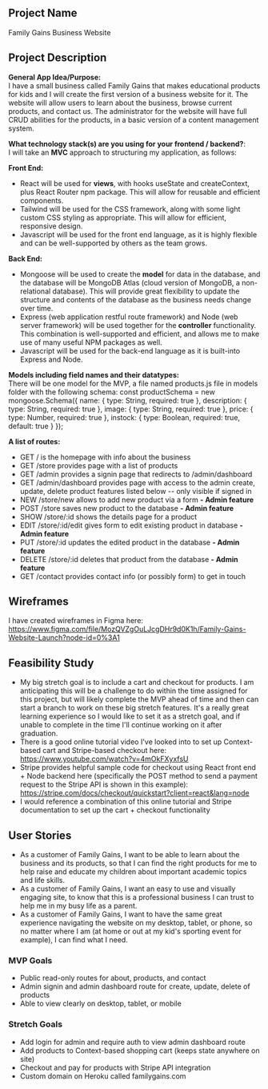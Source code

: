 ## Project Name
Family Gains Business Website

## Project Description
**General App Idea/Purpose:**<br /> 
I have a small business called Family Gains that makes educational products for kids and I will create the first version of a business website for it. The website will allow users to learn about the business, browse current products, and contact us. The administrator for the website will have full CRUD abilities for the products, in a basic version of a content management system.

 **What technology stack(s) are you using for your frontend / backend?**:<br />
I will take an **MVC** approach to structuring my application, as follows:

**Front End:**
- React will be used for **views**, with hooks useState and createContext, plus React Router npm package. This will allow for reusable and efficient components.
- Tailwind will be used for the CSS framework, along with some light custom CSS styling as appropriate. This will allow for efficient, responsive design.
- Javascript will be used for the front end language, as it is highly flexible and can be well-supported by others as the team grows.

**Back End:**
- Mongoose will be used to create the **model** for data in the database, and the database will be MongoDB Atlas (cloud version of MongoDB, a non-relational database). This will provide great flexibility to update the structure and contents of the database as the business needs change over time.
- Express (web application restful route framework) and Node (web server framework) will be used together for the **controller** functionality. This combination is well-supported and efficient, and allows me to make use of many useful NPM packages as well.
- Javascript will be used for the back-end language as it is built-into Express and Node.

 **Models including field names and their datatypes:**<br />
There will be one model for the MVP, a file named products.js file in models folder with the following schema:
const productSchema = new mongoose.Schema({
name: { type: String, required: true },
description: { type: String, required: true },
image: { type: String, required: true },
price: { type: Number, required: true },
instock: { type: Boolean, required: true, default: true }
});

**A list of routes:**<br />
- GET / is the homepage with info about the business
- GET /store provides page with a list of products
- GET /admin provides a signin page that redirects to /admin/dashboard
- GET /admin/dashboard provides page with access to the admin create, update, delete product features listed below -- only visible if signed in
- NEW /store/new allows to add new product via a form **- Admin feature**
- POST /store saves new product to the database **- Admin feature**
- SHOW /store/:id shows the details page for a product
- EDIT /store/:id/edit gives form to edit existing product in database **- Admin feature**
- PUT /store/:id updates the edited product in the database **- Admin feature**
- DELETE /store/:id deletes that product from the database **- Admin feature**
- GET /contact provides contact info (or possibly form) to get in touch

## Wireframes
I have created wireframes in Figma here:
https://www.figma.com/file/MozQVZgOuLJcgDHr9d0K1h/Family-Gains-Website-Launch?node-id=0%3A1

## Feasibility Study
- My big stretch goal is to include a cart and checkout for products. I am anticipating this will be a challenge to do within the time assigned for this project, but will likely complete the MVP ahead of time and then can start a branch to work on these big stretch features. It's a really great learning experience so I would like to set it as a stretch goal, and if unable to complete in the time I'll continue working on it after graduation. 
- There is a good online tutorial video I've looked into to set up Context-based cart and Stripe-based checkout here: https://www.youtube.com/watch?v=4mOkFXyxfsU
- Stripe provides helpful sample code for checkout using React front end + Node backend here (specifically the POST method to send a payment request to the Stripe API is shown in this example):
https://stripe.com/docs/checkout/quickstart?client=react&lang=node
- I would reference a combination of this online tutorial and Stripe documentation to set up the cart + checkout functionality

## User Stories
- As a customer of Family Gains, I want to be able to learn about the business and its products, so that I can find the right products for me to help raise and educate my children about important academic topics and life skills.
- As a customer of Family Gains, I want an easy to use and visually engaging site, to know that this is a professional business I can trust to help me in my busy life as a parent.
- As a customer of Family Gains, I want to have the same great experience navigating the website on my desktop, tablet, or phone, so no matter where I am (at home or out at my kid's sporting event for example), I can find what I need.

### MVP Goals
- Public read-only routes for about, products, and contact
- Admin signin and admin dashboard route for create, update, delete of products 
- Able to view clearly on desktop, tablet, or mobile

### Stretch Goals
- Add login for admin and require auth to view admin dashboard route
- Add products to Context-based shopping cart (keeps state anywhere on site)
- Checkout and pay for products with Stripe API integration
- Custom domain on Heroku called familygains.com